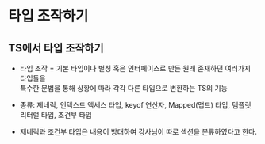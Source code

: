 # 타입 조작하기

## TS에서 타입 조작하기

- 타입 조작 = 기본 타입이나 별칭 혹은 인터페이스로 만든 원래 존재하던 여러가지 타입들을  
  특수한 문법을 통해 상황에 따라 각각 다른 타입으로 변환하는 TS의 기능

- 종류: 제네릭, 인덱스드 액세스 타입, keyof 연산자, Mapped(맵드) 타입, 템플릿 리터럴 타입, 조건부 타입

- 제네릭과 조건부 타입은 내용이 방대하여 강사님이 따로 섹션을 분류하였다고 한다.
